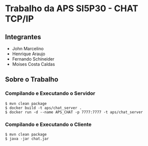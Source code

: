 # Trabalho da APS SI5P30 - CHAT TCP/IP

## Integrantes
- John Marcelino
- Henrique Araujo
- Fernando Schineider
- Moises Costa Caldas

## Sobre o Trabalho

### Compilando e Executando o Servidor
```
$ mvn clean package
$ docker build -t aps/chat_server .
$ docker run -d --name APS_CHAT -p 7777:7777 -t aps/chat_server
```

### Compilando e Executando o Cliente
```
$ mvn clean package
$ java -jar chat.jar
```
